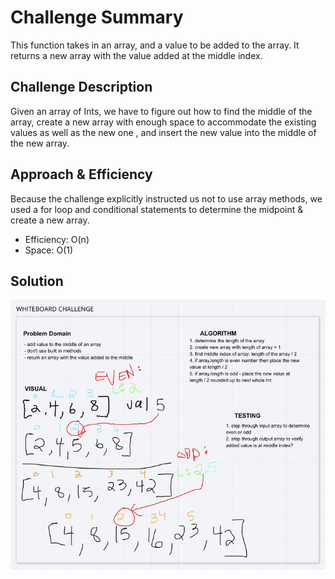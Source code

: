 # Challenge Summary
This function takes in an array, and a value to be added to the array.
It returns a new array with the value added at the middle index.

## Challenge Description
Given an array of Ints, we have to figure out how to find the middle of the array,
create a new array with enough space to accommodate the existing values as well as the new one
, and insert the new value into the middle of the new array.

## Approach & Efficiency
Because the challenge explicitly instructed us not to use array methods, we used a for loop and
conditional statements to determine the midpoint & create a new array. 

- Efficiency: O(n)
- Space: O(1)

## Solution
![whiteboardImg](../../../resources/arrayshift.jpg)

